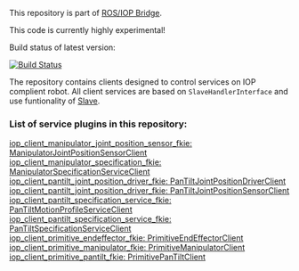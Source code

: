 This repository is part of [ROS/IOP Bridge](https://github.com/fkie/iop_core/blob/master/README.md).

This code is currently highly experimental!

Build status of latest version:

[![Build Status](https://travis-ci.org/fkie/iop_jaus_manipulator_clients.svg?branch=master)](https://travis-ci.org/fkie/iop_jaus_manipulator_clients)

The repository contains clients designed to control services on IOP complient robot. All client services are based on ```SlaveHandlerInterface``` and use funtionality of [Slave](https://github.com/fkie/iop_core/blob/master/iop_ocu_slavelib_fkie/README.md).  

### List of service plugins in this repository:

[iop_client_manipulator_joint_position_sensor_fkie: ManipulatorJointPositionSensorClient](iop_client_manipulator_joint_position_sensor_fkie/README.md)  
[iop_client_manipulator_specification_fkie: ManipulatorSpecificationServiceClient](iop_client_manipulator_specification_fkie/README.md)  
[iop_client_pantilt_joint_position_driver_fkie: PanTiltJointPositionDriverClient](iop_client_pantilt_joint_position_driver_fkie/README.md)  
[iop_client_pantilt_joint_position_driver_fkie: PanTiltJointPositionSensorClient](iop_client_pantilt_joint_position_driver_fkie/README.md#iop_client_pantilt_joint_position_driver_fkie-pantilttointpositionsensorclient)  
[iop_client_pantilt_specification_service_fkie: PanTiltMotionProfileServiceClient](iop_client_pantilt_specification_service_fkie/README.md)  
[iop_client_pantilt_specification_service_fkie: PanTiltSpecificationServiceClient](iop_client_pantilt_specification_service_fkie/README.md#iop_client_pantilt_specification_service_fkie-pantiltspecificationserviceclient)  
[iop_client_primitive_endeffector_fkie: PrimitiveEndEffectorClient](iop_client_primitive_endeffector_fkie/README.md)  
[iop_client_primitive_manipulator_fkie: PrimitiveManipulatorClient](iop_client_primitive_manipulator_fkie/README.md)  
[iop_client_primitive_pantilt_fkie: PrimitivePanTiltClient](iop_client_primitive_pantilt_fkie/README.md)  


